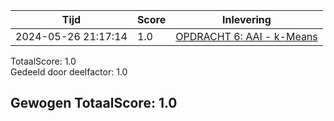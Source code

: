 
|Tijd|Score|Inlevering|
|---|---|---|
|2024-05-26 21:17:14 |1.0|<a href="https://canvas.hu.nl//courses/39753/assignments/284178/submissions/88779">OPDRACHT 6: AAI - k-Means</a>|

TotaalScore: 1.0   
Gedeeld door deelfactor: 1.0   

## Gewogen TotaalScore: 1.0

